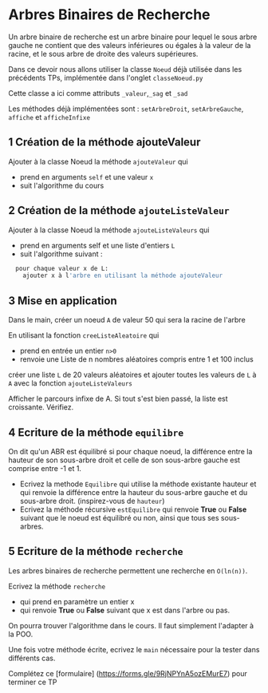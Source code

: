 # Arbres Binaires de Recherche

Un arbre binaire de recherche est un arbre binaire pour lequel le sous arbre gauche ne contient que des valeurs inférieures ou égales à la valeur de la racine, et le sous arbre de droite des valeurs supérieures.

Dans ce devoir nous allons utiliser la classe ```Noeud``` déjà utilisée dans les précédents TPs, implémentée dans l'onglet ```classeNoeud.py```

Cette classe a ici comme attributs ```_valeur```,```_sag``` et ```_sad```

Les méthodes déjà implémentées sont : ```setArbreDroit```, ```setArbreGauche```, ```affiche``` et ```afficheInfixe```

## 1 Création de la méthode ajouteValeur

Ajouter à la classe Noeud la méthode ```ajouteValeur``` qui
* prend en arguments ```self``` et une valeur ```x```
* suit l'algorithme du cours

## 2 Création de la méthode ```ajouteListeValeur```

Ajouter à la classe Noeud la méthode ```ajouteListeValeurs``` qui
* prend en arguments self et une liste d'entiers ```L```
* suit l'algorithme suivant :

```bash
  pour chaque valeur x de L:
    ajouter x à l'arbre en utilisant la méthode ajouteValeur
```

## 3 Mise en application

Dans le main, créer un noeud ```A``` de valeur 50 qui sera la racine de l'arbre

En utilisant la fonction ```creeListeAleatoire``` qui
* prend en entrée un entier ```n>0```
* renvoie une Liste de n nombres aléatoires compris entre 1 et 100 inclus

créer une liste ```L``` de 20 valeurs aléatoires et ajouter toutes les valeurs de ```L``` à ```A``` avec la fonction ```ajouteListeValeurs```

Afficher le parcours infixe de A. Si tout s'est bien passé, la liste est croissante. Vérifiez.

## 4 Ecriture de la méthode ```equilibre```

On dit qu'un ABR est équilibré si pour chaque noeud, la différence entre la hauteur de son sous-arbre droit et celle de son sous-arbre gauche est comprise entre -1 et 1.

* Ecrivez la methode ```Equilibre``` qui utilise la méthode existante hauteur et qui renvoie la différence entre la hauteur du sous-arbre gauche et du sous-arbre droit. (inspirez-vous de ```hauteur```)
* Ecrivez la méthode récursive ```estEquilibre``` qui renvoie __True__ ou __False__ suivant que le noeud est équilibré ou non, ainsi que tous ses sous-arbres.

## 5 Ecriture de la méthode ```recherche```

Les arbres binaires de recherche permettent une recherche en ```O(ln(n))```.

Ecrivez la méthode ```recherche```
* qui prend en paramètre un entier x
* qui renvoie __True__ ou __False__ suivant que x est dans l'arbre ou pas.

On pourra trouver l'algorithme dans le cours. Il faut simplement l'adapter à la POO.

Une fois votre méthode écrite, ecrivez le ```main``` nécessaire pour la tester dans différents cas.

Complétez ce [formulaire] (https://forms.gle/9RjNPYnA5ozEMurE7) pour terminer ce TP

